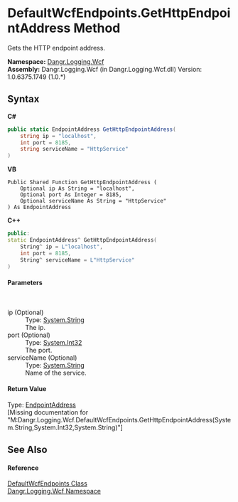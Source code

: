 # DefaultWcfEndpoints.GetHttpEndpointAddress Method 
 

Gets the HTTP endpoint address.

**Namespace:**&nbsp;<a href="N_Dangr_Logging_Wcf">Dangr.Logging.Wcf</a><br />**Assembly:**&nbsp;Dangr.Logging.Wcf (in Dangr.Logging.Wcf.dll) Version: 1.0.6375.1749 (1.0.*)

## Syntax

**C#**<br />
``` C#
public static EndpointAddress GetHttpEndpointAddress(
	string ip = "localhost",
	int port = 8185,
	string serviceName = "HttpService"
)
```

**VB**<br />
``` VB
Public Shared Function GetHttpEndpointAddress ( 
	Optional ip As String = "localhost",
	Optional port As Integer = 8185,
	Optional serviceName As String = "HttpService"
) As EndpointAddress
```

**C++**<br />
``` C++
public:
static EndpointAddress^ GetHttpEndpointAddress(
	String^ ip = L"localhost", 
	int port = 8185, 
	String^ serviceName = L"HttpService"
)
```


#### Parameters
&nbsp;<dl><dt>ip (Optional)</dt><dd>Type: <a href="http://msdn2.microsoft.com/en-us/library/s1wwdcbf" target="_blank">System.String</a><br />The ip.</dd><dt>port (Optional)</dt><dd>Type: <a href="http://msdn2.microsoft.com/en-us/library/td2s409d" target="_blank">System.Int32</a><br />The port.</dd><dt>serviceName (Optional)</dt><dd>Type: <a href="http://msdn2.microsoft.com/en-us/library/s1wwdcbf" target="_blank">System.String</a><br />Name of the service.</dd></dl>

#### Return Value
Type: <a href="http://msdn2.microsoft.com/en-us/library/ms405980" target="_blank">EndpointAddress</a><br />\[Missing <returns> documentation for "M:Dangr.Logging.Wcf.DefaultWcfEndpoints.GetHttpEndpointAddress(System.String,System.Int32,System.String)"\]

## See Also


#### Reference
<a href="T_Dangr_Logging_Wcf_DefaultWcfEndpoints">DefaultWcfEndpoints Class</a><br /><a href="N_Dangr_Logging_Wcf">Dangr.Logging.Wcf Namespace</a><br />